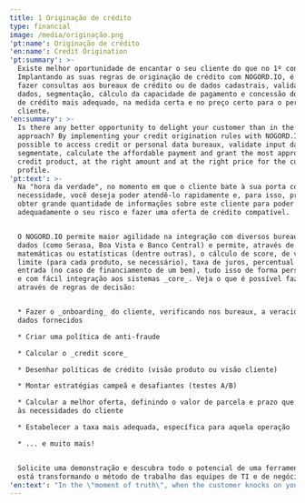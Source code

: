 ```yaml
---
title: 1 Originação de crédito
type: financial
image: /media/originação.png
'pt:name': Originação de crédito
'en:name': Credit Origination
'pt:summary': >-
  Existe melhor oportunidade de encantar o seu cliente do que no 1º contato?
  Implantando as suas regras de originação de crédito com NOGORD.IO, é possível
  fazer consultas aos bureaux de crédito ou de dados cadastrais, validações de
  dados, segmentação, cálculo da capacidade de pagamento e concessão do produto
  de crédito mais adequado, na medida certa e no preço certo para o perfil do
  cliente.
'en:summary': >-
  Is there any better opportunity to delight your customer than in the first
  approach? By implementing your credit origination rules with NOGORD.IO, it is
  possible to access credit or personal data bureaux, validate input data,
  segmentate, calculate the affordable payment and grant the most appropriate
  credit product, at the right amount and at the right price for the customer
  profile.
'pt:text': >-
  Na "hora da verdade", no momento em que o cliente bate à sua porta com uma
  necessidade, você deseja poder atendê-lo rapidamente e, para isso, precisa
  obter grande quantidade de informações sobre este cliente para poder mensurar
  adequadamente o seu risco e fazer uma oferta de crédito compatível.


  O NOGORD.IO permite maior agilidade na integração com diversos bureaux de
  dados (como Serasa, Boa Vista e Banco Central) e permite, através de funções
  matemáticas ou estatísticas (dentre outras), o cálculo de score, de valores de
  limite (para cada produto, se necessário), taxa de juros, percentual de
  entrada (no caso de financiamento de um bem), tudo isso de forma personalizada
  e com fácil integração aos sistemas _core_. Veja o que é possível fazer
  através de regras de decisão:


  * Fazer o _onboarding_ do cliente, verificando nos bureaux, a veracidade dos
  dados fornecidos

  * Criar uma política de anti-fraude

  * Calcular o _credit score_

  * Desenhar políticas de crédito (visão produto ou visão cliente)

  * Montar estratégias campeã e desafiantes (testes A/B)

  * Calcular a melhor oferta, definindo o valor de parcela e prazo que atendam
  às necessidades do cliente

  * Estabelecer a taxa mais adequada, específica para aquela operação

  * ... e muito mais!


  Solicite uma demonstração e descubra todo o potencial de uma ferramenta que
  está transformando o método de trabalho das equipes de TI e de negócio!
'en:text': "In the \"moment of truth\", when the customer knocks on your door with a need, you want to be able to serve him quickly, so you need to access several sources of information about this client in order to be able to properly measure your risk and make a proper credit offer.\r\n\nNOGORD.IO allows greater agility in the integration with several data bureaus and allows, through mathematical or statistical functions (among others), calculate credit limits ​​(for each product, if necessary), interest rate, down payment (in case of financing an asset), in a personalized way and with easy integration to core systems. Some examples of what you can do using decision rules:\r\n\n* \rDo the client's onboarding, checking on the bureaux, the veracity of the data provided\r\n* Create an anti-fraud policy\r\n* \rCalculate the credit score\r\n* Design credit policies (product-centric or customer-centric)\r\n* \rBuild champion and challenging strategies (A / B tests)\r\n* Calculate the best offer by setting the installment amount and term that meet customer needs\r\n* \rEstablish the most appropriate rate, specific to that operation\n* ... and much more!\n\nRequest a demo and discover the full potential of a tool that is transforming the way IT and business teams work together!"
---
```


